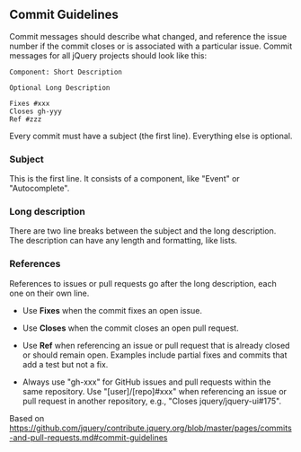 ## Commit Guidelines

Commit messages should describe what changed, and reference the issue number if the commit closes or is associated with a particular issue. Commit messages for all jQuery projects should look like this:

```
Component: Short Description

Optional Long Description

Fixes #xxx
Closes gh-yyy
Ref #zzz
```

Every commit must have a subject (the first line). Everything else is optional.

### Subject

This is the first line. It consists of a component, like "Event" or "Autocomplete".

### Long description

There are two line breaks between the subject and the long description. The description can have any length and formatting, like lists.

### References

References to issues or pull requests go after the long description, each one on their own line.

* Use **Fixes** when the commit fixes an open issue.

* Use **Closes** when the commit closes an open pull request.

* Use **Ref** when referencing an issue or pull request that is already closed or should remain open. Examples include partial fixes and commits that add a test but not a fix.

* Always use "gh-xxx" for GitHub issues and pull requests within the same repository. Use "\[user\]/\[repo\]#xxx" when referencing an issue or pull request in another repository, e.g., "Closes jquery/jquery-ui#175".

Based on https://github.com/jquery/contribute.jquery.org/blob/master/pages/commits-and-pull-requests.md#commit-guidelines
